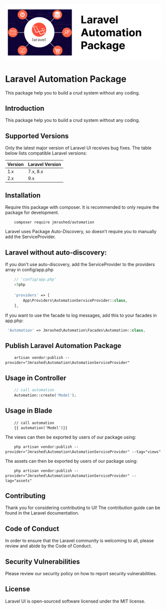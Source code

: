 <img src="Laravel-Automation-Package.jpg" width="1190"/>

# Laravel Automation Package

This package help you to build a crud system without any coding.

## Introduction
This package help you to build a crud system without any coding.

## Supported Versions
Only the latest major version of Laravel UI receives bug fixes. The table below lists compatible Laravel versions:

| Version       | Laravel Version   |
| ------------- | -------------     |
| 1.x           | 7.x, 8.x          |
| 2.x           | 9.x               |


## Installation
Require this package with composer. It is recommended to only require the package for development.

```
    composer require jmrashed/automation
```

Laravel uses Package Auto-Discovery, so doesn't require you to manually add the ServiceProvider.

## Laravel without auto-discovery:

If you don't use auto-discovery, add the ServiceProvider to the providers array in config/app.php

```php
    // 'config/app.php'
    <?php

    'providers' => [
        App\Providers\AutomationServiceProvider::class,
    ],
```

If you want to use the facade to log messages, add this to your facades in app.php:

```php
 'Automation' => Jmrashed\Automation\Facades\Automation::class,
```

## Publish Laravel Automation Package

```
    artisan vendor:publish --provider="Jmrashed\Automation\AutomationServiceProvider"
```

## Usage in Controller

```php
    // call automation
    Automation::create('Model');
```

## Usage in Blade

```
    // call automation
    {{ automation('Model')}}
```



The views can then be exported by users of our package using:

```
    php artisan vendor:publish --provider="Jmrashed\Automation\AutomationServiceProvider" --tag="views"
```



The assets can then be exported by users of our package using:

```
    php artisan vendor:publish --provider="Jmrashed\Automation\AutomationServiceProvider" --tag="assets"
```

## Contributing
Thank you for considering contributing to UI! The contribution guide can be found in the Laravel documentation.


## Code of Conduct
In order to ensure that the Laravel community is welcoming to all, please review and abide by the Code of Conduct.

## Security Vulnerabilities
Please review our security policy on how to report security vulnerabilities.



## License

Laravel UI is open-sourced software licensed under the MIT license.
